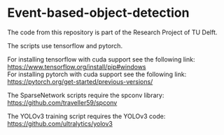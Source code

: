 # Event-based-object-detection

The code from this repository is part of the Research Project of TU Delft.

The scripts use tensorflow and pytorch. 

For installing tensorflow with cuda support see the following link: 
https://www.tensorflow.org/install/pip#windows  
For installing pytorch with cuda support see the following link: 
https://pytorch.org/get-started/previous-versions/ 

The SparseNetwork scripts require the spconv library: 
https://github.com/traveller59/spconv 

The YOLOv3 training script requires the YOLOv3 code: 
https://github.com/ultralytics/yolov3 
